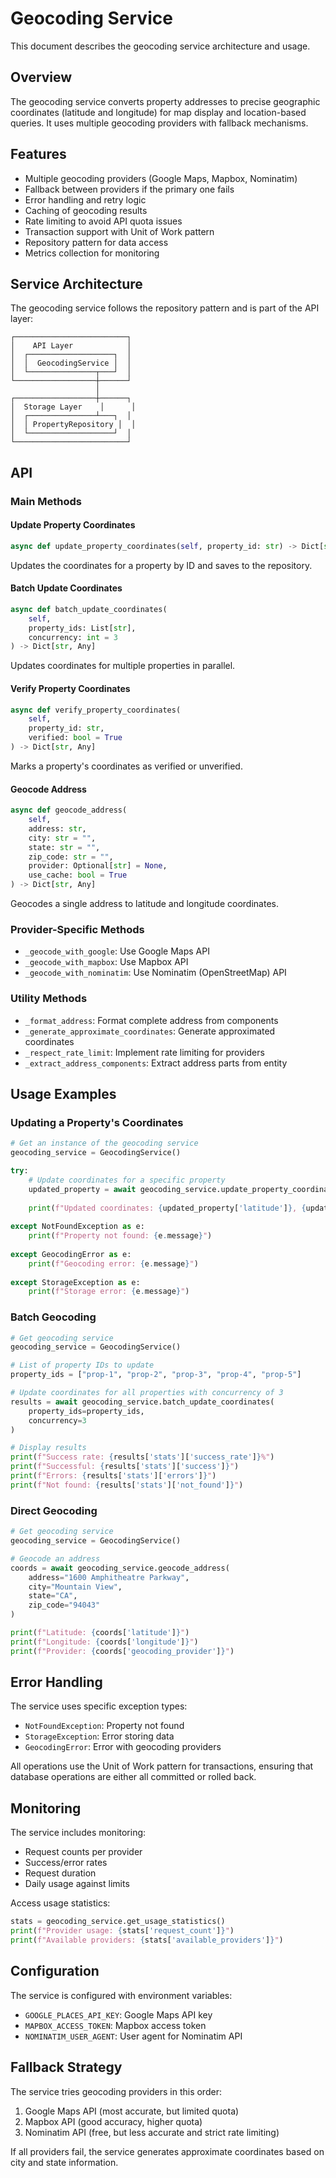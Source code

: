 # Geocoding Service

This document describes the geocoding service architecture and usage.

## Overview

The geocoding service converts property addresses to precise geographic coordinates (latitude and longitude) for map display and location-based queries. It uses multiple geocoding providers with fallback mechanisms.

## Features

- Multiple geocoding providers (Google Maps, Mapbox, Nominatim)
- Fallback between providers if the primary one fails
- Error handling and retry logic
- Caching of geocoding results
- Rate limiting to avoid API quota issues
- Transaction support with Unit of Work pattern
- Repository pattern for data access
- Metrics collection for monitoring

## Service Architecture

The geocoding service follows the repository pattern and is part of the API layer:

```
┌─────────────────────────┐
│    API Layer            │
│  ┌───────────────────┐  │
│  │  GeocodingService │  │
│  └───────────────┬───┘  │
└──────────────────┼──────┘
                   │
┌──────────────────┼──────┐
│  Storage Layer    │      │
│  ┌───────────────┴───┐  │
│  │ PropertyRepository │  │
│  └───────────────────┘  │
└─────────────────────────┘
```

## API

### Main Methods

#### Update Property Coordinates

```python
async def update_property_coordinates(self, property_id: str) -> Dict[str, Any]
```

Updates the coordinates for a property by ID and saves to the repository.

#### Batch Update Coordinates

```python
async def batch_update_coordinates(
    self, 
    property_ids: List[str],
    concurrency: int = 3
) -> Dict[str, Any]
```

Updates coordinates for multiple properties in parallel.

#### Verify Property Coordinates

```python
async def verify_property_coordinates(
    self, 
    property_id: str, 
    verified: bool = True
) -> Dict[str, Any]
```

Marks a property's coordinates as verified or unverified.

#### Geocode Address

```python
async def geocode_address(
    self, 
    address: str,
    city: str = "",
    state: str = "",
    zip_code: str = "",
    provider: Optional[str] = None,
    use_cache: bool = True
) -> Dict[str, Any]
```

Geocodes a single address to latitude and longitude coordinates.

### Provider-Specific Methods

- `_geocode_with_google`: Use Google Maps API
- `_geocode_with_mapbox`: Use Mapbox API
- `_geocode_with_nominatim`: Use Nominatim (OpenStreetMap) API

### Utility Methods

- `_format_address`: Format complete address from components
- `_generate_approximate_coordinates`: Generate approximated coordinates
- `_respect_rate_limit`: Implement rate limiting for providers
- `_extract_address_components`: Extract address parts from entity

## Usage Examples

### Updating a Property's Coordinates

```python
# Get an instance of the geocoding service
geocoding_service = GeocodingService()

try:
    # Update coordinates for a specific property
    updated_property = await geocoding_service.update_property_coordinates("property-123")
    
    print(f"Updated coordinates: {updated_property['latitude']}, {updated_property['longitude']}")
    
except NotFoundException as e:
    print(f"Property not found: {e.message}")
    
except GeocodingError as e:
    print(f"Geocoding error: {e.message}")
    
except StorageException as e:
    print(f"Storage error: {e.message}")
```

### Batch Geocoding

```python
# Get geocoding service
geocoding_service = GeocodingService()

# List of property IDs to update
property_ids = ["prop-1", "prop-2", "prop-3", "prop-4", "prop-5"]

# Update coordinates for all properties with concurrency of 3
results = await geocoding_service.batch_update_coordinates(
    property_ids=property_ids,
    concurrency=3
)

# Display results
print(f"Success rate: {results['stats']['success_rate']}%")
print(f"Successful: {results['stats']['success']}")
print(f"Errors: {results['stats']['errors']}")
print(f"Not found: {results['stats']['not_found']}")
```

### Direct Geocoding

```python
# Get geocoding service
geocoding_service = GeocodingService()

# Geocode an address
coords = await geocoding_service.geocode_address(
    address="1600 Amphitheatre Parkway",
    city="Mountain View",
    state="CA",
    zip_code="94043"
)

print(f"Latitude: {coords['latitude']}")
print(f"Longitude: {coords['longitude']}")
print(f"Provider: {coords['geocoding_provider']}")
```

## Error Handling

The service uses specific exception types:

- `NotFoundException`: Property not found
- `StorageException`: Error storing data
- `GeocodingError`: Error with geocoding providers

All operations use the Unit of Work pattern for transactions, ensuring that database operations are either all committed or rolled back.

## Monitoring

The service includes monitoring:

- Request counts per provider
- Success/error rates
- Request duration
- Daily usage against limits

Access usage statistics:

```python
stats = geocoding_service.get_usage_statistics()
print(f"Provider usage: {stats['request_count']}")
print(f"Available providers: {stats['available_providers']}")
```

## Configuration

The service is configured with environment variables:

- `GOOGLE_PLACES_API_KEY`: Google Maps API key
- `MAPBOX_ACCESS_TOKEN`: Mapbox access token
- `NOMINATIM_USER_AGENT`: User agent for Nominatim API

## Fallback Strategy

The service tries geocoding providers in this order:

1. Google Maps API (most accurate, but limited quota)
2. Mapbox API (good accuracy, higher quota)
3. Nominatim API (free, but less accurate and strict rate limiting)

If all providers fail, the service generates approximate coordinates based on city and state information.
